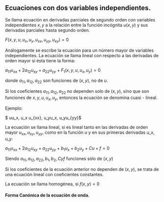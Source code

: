 ## Ecuaciones con dos variables independientes.

Se llama ecuación en derivadas parciales de segundo orden con variables independientes $x,y$ a la relación entre la función incógnita $u(x,y)$ y sus derivadas parciales hasta segundo orden.


$F(x, y, u, u_x, u_y, u_{xx},u_{yy},u_{xy}) = 0$

Análogamente se escribe la ecuación para un número mayor de variables independientes.
La ecuación se llama lineal con respecto a las derivadas de orden mayor si ésta tiene la forma:

$a_{11}u_{xx}+2a_{12}u_{xy} + a_{22}u_{yy} + F_{1} (x, y, u, u_x, u_y) = 0$

donde $a_{11}, a_{12}, a_{22}$ son funciones de $(x,y)$, no de $u$.

Si los coeficientes $a_{11}, a_{12}, a_{22}$ no dependen solo de $(x,y)$, sino que son funciones de $x, y, u, u_x, u_y$, entonces la ecuación se denomina cuasi - lineal.

Ejemplo:

  $ uu_x, u_x u_{xx}, u_yu_x, u_yu_{yy}$

La ecuación se llama lineal, si es lineal tanto en las derivadas de orden mayor $u_{xx}, u_{xy}, u_{yy}$, como en la función $u$ y en sus primeras derivadas u_x, u_y:

$a_{11}u_{xx} + 2a_{12}u_{xy} + a_{22}u_{yy}+b_1u_x+b_2u_y+Cu+f = 0$

Siendo $a_{11}, a_{12}, a_{22},b_1,b_2,C y f$ funciones sólo de $(x,y)$

Si los coeficientes de la ecuación anterior no dependen de $(x,y)$, se trata de una ecuación lineal con coeficientes constantes.

La ecuación se llama homogénea, si $f(x,y) = 0$

#### Forma Canónica de la ecuación de onda.

